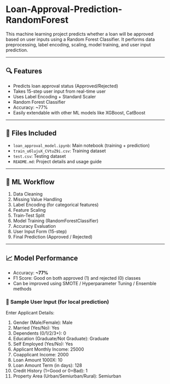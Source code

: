 # Loan-Approval-Prediction-RandomForest
This machine learning project predicts whether a loan will be approved based on user inputs using a Random Forest Classifier. It performs data preprocessing, label encoding, scaling, model training, and user input prediction.

---

## 🔍 Features

- Predicts loan approval status (Approved/Rejected)
- Takes 15-step user input from real-time user
- Uses Label Encoding + Standard Scaler
- Random Forest Classifier
- Accuracy: ~77%
- Easily extendable with other ML models like XGBoost, CatBoost

---

## 📂 Files Included

- `loan_approval_model.ipynb`: Main notebook (training + prediction)
- `train_u6lujuX_CVtuZ9i.csv`: Training dataset
- `test.csv`: Testing dataset
- `README.md`: Project details and usage guide

---

## 🧠 ML Workflow

1. Data Cleaning
2. Missing Value Handling
3. Label Encoding (for categorical features)
4. Feature Scaling
5. Train-Test Split
6. Model Training (RandomForestClassifier)
7. Accuracy Evaluation
8. User Input Form (15-step)
9. Final Prediction (Approved / Rejected)

---

## 📈 Model Performance

- Accuracy: **~77%**
- F1 Score: Good on both approved (1) and rejected (0) classes
- Can be improved using SMOTE / Hyperparameter Tuning / Ensemble methods

### 🔎 Sample User Input (for local prediction)

Enter Applicant Details:
1. Gender (Male/Female):                  Male  
2. Married (Yes/No):                      Yes  
3. Dependents (0/1/2/3+):                 0  
4. Education (Graduate/Not Graduate):     Graduate  
5. Self Employed (Yes/No):                Yes  
6. Applicant Monthly Income:              25000  
7. Coapplicant Income:                    2000  
8. Loan Amount 1000X:                     10  
9. Loan Amount Term (in days):            128  
10. Credit History (1=Good or 0=Bad):     1  
11. Property Area (Urban/Semiurban/Rural): Semiurban  

